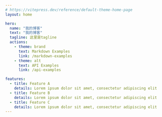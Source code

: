 ```yaml
---
# https://vitepress.dev/reference/default-theme-home-page
layout: home

hero:
  name: "我的博客"
  text: "我的博客"
  tagline: 这里是tagline
  actions:
    - theme: brand
      text: Markdown Examples
      link: /markdown-examples
    - theme: alt
      text: API Examples
      link: /api-examples

features:
  - title: Feature A
    details: Lorem ipsum dolor sit amet, consectetur adipiscing elit
  - title: Feature B
    details: Lorem ipsum dolor sit amet, consectetur adipiscing elit
  - title: Feature C
    details: Lorem ipsum dolor sit amet, consectetur adipiscing elit
---
```


